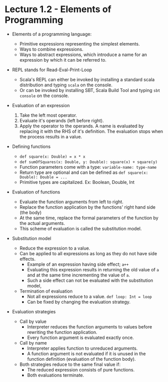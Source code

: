# Lecture 1.2 - Elements of Programming

- Elements of a programming language:
    + Primitive expressions representing the simplest elements.
    + Ways to combine expressions.
    + Ways to abstract expressions, which introduce a name for an expression by which it can be referred to.

- REPL stands for Read-Eval-Print-Loop
    + Scala's REPL can either be invoked by installing a standard scala distribution and typing `scala` on the console.
    + Or can be invoked by installing SBT, Scala Build Tool and typing `sbt console` on the console.

- Evaluation of an expression
    1. Take the left most operator.
    2. Evaluate it's operands (left before right).
    3. Apply the operator to the operands.
    A name is evaluated by replacing it with the RHS of it's definition.
    The evaluation stops when the process results in a value.

- Defining functions
    + `def square(x: Double) = x * x`
    + `def sumOfSquares(x: Double, y: Double): square(x) + square(y)`
    + Function parameters come with a type: `variable-name: type-name`
    + Return type are optional and can be defined as `def square(x: Double): Double = ...`
    + Primitive types are capitalized. Ex: Boolean, Double, Int

- Evaluation of functions
    + Evaluate the function arguments from left to right.
    + Replace the function application by the functions' right hand side (the body)
    + At the same time, replace the formal parameters of the function by the actual arguments.
    + This scheme of evaluation is called the substitution model.

- Substitution model
    + Reduce the expression to a value.
    + Can be applied to all expressions as long as they do not have side effects.
        * Example of an expression having side effect; `a++`
        * Evaluating this expression results in returning the old value of `a` and at the same time incrementing the value of `a`.
        * Such a side effect can not be evaluated with the substitution model,
    + Termination of evaluation
        * Not all expressions reduce to a value. `def loop: Int = loop`
        * Can be fixed by changing the evaluation strategy.

- Evaluation strategies
    + Call by value
        * Interpreter reduces the function arguments to values before rewriting the function application.
        * Every function argument is evaluated exactly once.
    + Call by name
        * Interpreter applies function to unreduced arguments.
        * A function argument is not evaluated if it is unused in the function definition (evaluation of the function body).
    + Both strategies reduce to the same final value if:
        * The reduced expression consists of pure functions.
        * Both evaluations terminate.
